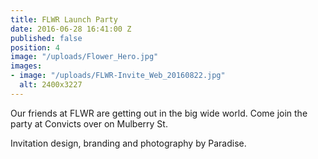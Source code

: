 ```yaml
---
title: FLWR Launch Party
date: 2016-06-28 16:41:00 Z
published: false
position: 4
image: "/uploads/Flower_Hero.jpg"
images:
- image: "/uploads/FLWR-Invite_Web_20160822.jpg"
  alt: 2400x3227
---
```


Our friends at FLWR are getting out in the big wide world. Come join the party at Convicts over on Mulberry St. 

Invitation design, branding and photography by Paradise.  